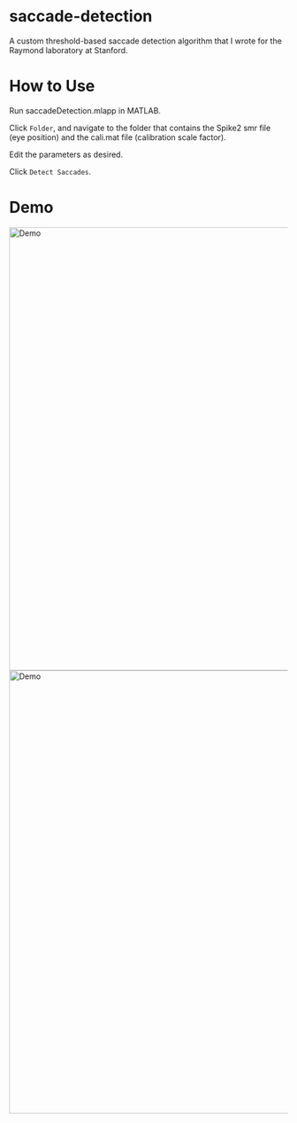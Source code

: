 # saccade-detection

A custom threshold-based saccade detection algorithm that I wrote for the Raymond laboratory at Stanford.

# How to Use

Run saccadeDetection.mlapp in MATLAB.

Click `Folder`, and navigate to the folder that contains the Spike2 smr file (eye position) and the cali.mat file (calibration scale factor).

Edit the parameters as desired.

Click `Detect Saccades`.

# Demo

<img src='https://i.imgur.com/DtXKTvo.png' width='800' alt='Demo'/>

<img src='https://i.imgur.com/cX2yiOG.png' width='800' alt='Demo'/>
